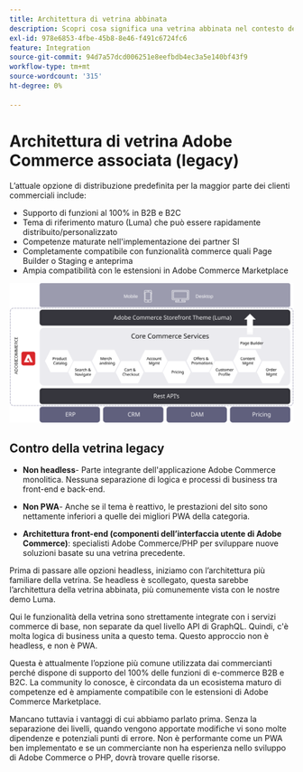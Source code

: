 ```yaml
---
title: Architettura di vetrina abbinata
description: Scopri cosa significa una vetrina abbinata nel contesto delle architetture Adobe Commerce headless.
exl-id: 978e6853-4fbe-45b8-8e46-f491c6724fc6
feature: Integration
source-git-commit: 94d7a57dcd006251e8eefbdb4ec3a5e140bf43f9
workflow-type: tm+mt
source-wordcount: '315'
ht-degree: 0%

---
```


# Architettura di vetrina Adobe Commerce associata (legacy)

L’attuale opzione di distribuzione predefinita per la maggior parte dei clienti commerciali include:

- Supporto di funzioni al 100% in B2B e B2C
- Tema di riferimento maturo (Luma) che può essere rapidamente distribuito/personalizzato
- Competenze maturate nell&#39;implementazione dei partner SI
- Completamente compatibile con funzionalità commerce quali Page Builder o Staging e anteprima
- Ampia compatibilità con le estensioni in Adobe Commerce Marketplace

![Diagramma che mostra un’architettura abbinata per la vetrina Adobe Commerce](../../../assets/playbooks/coupled-storefront-architecture.svg)

## Contro della vetrina legacy

- **Non headless**- Parte integrante dell&#39;applicazione Adobe Commerce monolitica. Nessuna separazione di logica e processi di business tra front-end e back-end.

- **Non PWA**- Anche se il tema è reattivo, le prestazioni del sito sono nettamente inferiori a quelle dei migliori PWA della categoria.

- **Architettura front-end (componenti dell’interfaccia utente di Adobe Commerce)**: specialisti Adobe Commerce/PHP per sviluppare nuove soluzioni basate su una vetrina precedente.

Prima di passare alle opzioni headless, iniziamo con l’architettura più familiare della vetrina. Se headless è scollegato, questa sarebbe l’architettura della vetrina abbinata, più comunemente vista con le nostre demo Luma.

Qui le funzionalità della vetrina sono strettamente integrate con i servizi commerce di base, non separate da quel livello API di GraphQL. Quindi, c&#39;è molta logica di business unita a questo tema. Questo approccio non è headless, e non è PWA.

Questa è attualmente l’opzione più comune utilizzata dai commercianti perché dispone di supporto del 100% delle funzioni di e-commerce B2B e B2C. La community lo conosce, è circondata da un ecosistema maturo di competenze ed è ampiamente compatibile con le estensioni di Adobe Commerce Marketplace.

Mancano tuttavia i vantaggi di cui abbiamo parlato prima. Senza la separazione dei livelli, quando vengono apportate modifiche vi sono molte dipendenze e potenziali punti di errore. Non è performante come un PWA ben implementato e se un commerciante non ha esperienza nello sviluppo di Adobe Commerce o PHP, dovrà trovare quelle risorse.
